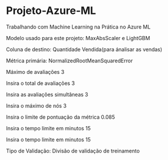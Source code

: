 # Projeto-Azure-ML
Trabalhando com Machine Learning na Prática no Azure ML

Modelo usado para este projeto:
MaxAbsScaler e LightGBM

Coluna de destino:
Quantidade Vendida(para ánalisar as vendas)

Métrica primária:
NormalizedRootMeanSquaredError

Máximo de avaliações
3

Insira o total de avaliações
3

Insira as avaliações simultâneas
3

Insira o máximo de nós
3

Insira o limite de pontuação da métrica
0.085

Insira o tempo limite em minutos
15

Insira o tempo limite em minutos
15

Tipo de Validação:
Divisão de validação de treinamento


 
